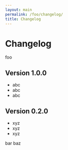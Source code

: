 ```yaml
---
layout: main
permalink: /foo/changelog/
title: Changelog
---
```


# Changelog

foo

## Version 1.0.0

- abc
- abc
- abc

## Version 0.2.0

- xyz
- xyz
- xyz

bar baz